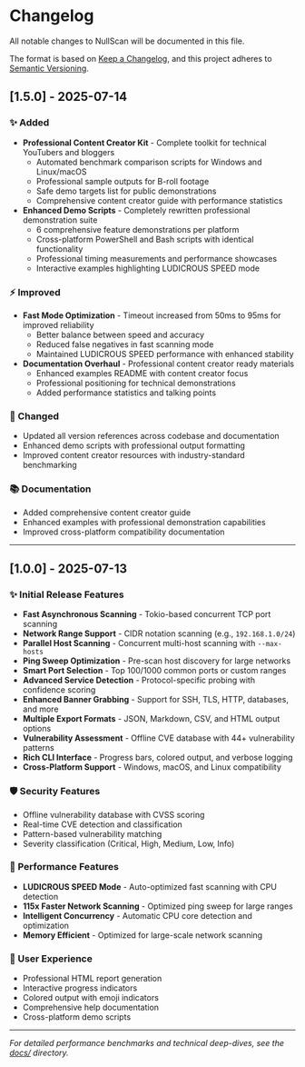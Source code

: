 # Changelog

All notable changes to NullScan will be documented in this file.

The format is based on [Keep a Changelog](https://keepachangelog.com/en/1.0.0/),
and this project adheres to [Semantic Versioning](https://semver.org/spec/v2.0.0.html).

## [1.5.0] - 2025-07-14

### ✨ Added

- **Professional Content Creator Kit** - Complete toolkit for technical YouTubers and bloggers
  - Automated benchmark comparison scripts for Windows and Linux/macOS
  - Professional sample outputs for B-roll footage  
  - Safe demo targets list for public demonstrations
  - Comprehensive content creator guide with performance statistics
- **Enhanced Demo Scripts** - Completely rewritten professional demonstration suite
  - 6 comprehensive feature demonstrations per platform
  - Cross-platform PowerShell and Bash scripts with identical functionality
  - Professional timing measurements and performance showcases
  - Interactive examples highlighting LUDICROUS SPEED mode

### ⚡ Improved

- **Fast Mode Optimization** - Timeout increased from 50ms to 95ms for improved reliability
  - Better balance between speed and accuracy
  - Reduced false negatives in fast scanning mode
  - Maintained LUDICROUS SPEED performance with enhanced stability
- **Documentation Overhaul** - Professional content creator ready materials
  - Enhanced examples README with content creator focus
  - Professional positioning for technical demonstrations
  - Added performance statistics and talking points

### 🔧 Changed

- Updated all version references across codebase and documentation
- Enhanced demo scripts with professional output formatting
- Improved content creator resources with industry-standard benchmarking

### 📚 Documentation

- Added comprehensive content creator guide
- Enhanced examples with professional demonstration capabilities
- Improved cross-platform compatibility documentation

---

## [1.0.0] - 2025-07-13

### ✨ Initial Release Features

- **Fast Asynchronous Scanning** - Tokio-based concurrent TCP port scanning
- **Network Range Support** - CIDR notation scanning (e.g., `192.168.1.0/24`)
- **Parallel Host Scanning** - Concurrent multi-host scanning with `--max-hosts`
- **Ping Sweep Optimization** - Pre-scan host discovery for large networks
- **Smart Port Selection** - Top 100/1000 common ports or custom ranges
- **Advanced Service Detection** - Protocol-specific probing with confidence scoring
- **Enhanced Banner Grabbing** - Support for SSH, TLS, HTTP, databases, and more
- **Multiple Export Formats** - JSON, Markdown, CSV, and HTML output options
- **Vulnerability Assessment** - Offline CVE database with 44+ vulnerability patterns
- **Rich CLI Interface** - Progress bars, colored output, and verbose logging
- **Cross-Platform Support** - Windows, macOS, and Linux compatibility

### 🛡️ Security Features

- Offline vulnerability database with CVSS scoring
- Real-time CVE detection and classification
- Pattern-based vulnerability matching
- Severity classification (Critical, High, Medium, Low, Info)

### 🚀 Performance Features

- **LUDICROUS SPEED Mode** - Auto-optimized fast scanning with CPU detection
- **115x Faster Network Scanning** - Optimized ping sweep for large ranges
- **Intelligent Concurrency** - Automatic CPU core detection and optimization
- **Memory Efficient** - Optimized for large-scale network scanning

### 🎨 User Experience

- Professional HTML report generation
- Interactive progress indicators
- Colored output with emoji indicators
- Comprehensive help documentation
- Cross-platform demo scripts

---

*For detailed performance benchmarks and technical deep-dives, see the [docs/](docs/) directory.*
